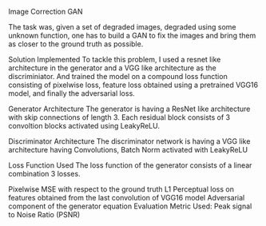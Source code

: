 Image Correction GAN 

The task was, given a set of degraded images, degraded using some unknown function, one has to build a GAN to fix the images and bring them as closer to the ground truth as possible.

Solution Implemented
To tackle this problem, I used a resnet like architecture in the generator and a VGG like architecture as the discriminiator. And trained the model on a compound loss function consisting of pixelwise loss, feature loss obtained using a pretrained VGG16 model, and finally the adversarial loss.

Generator Architecture
The generator is having a ResNet like architecture with skip connections of length 3. Each residual block consists of 3 convoltion blocks activated using LeakyReLU.

Discriminator Architecture
The discriminator network is having a VGG like architecture having Convolutions, Batch Norm activated with LeakyReLU

Loss Function Used
The loss function of the generator consists of a linear combination 3 losses.

Pixelwise MSE with respect to the ground truth
L1 Perceptual loss on features obtained from the last convolution of VGG16 model
Adversarial component of the generator equation
Evaluation Metric Used: Peak signal to Noise Ratio (PSNR)
